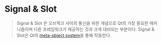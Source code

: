 # Signal & Slot



> Signal & Slot 은 오브젝크 사이의 통신을 위한 개념으로 Qt의 가장 중요한 매커니즘이며 다른 프레임워크가 제공하는 것과 크게 대비되는 부분이다. Signal & Slot은 Qt의 [meta-object system](https://doc.qt.io/qt-5/metaobjects.html)을 통해 작동한다.